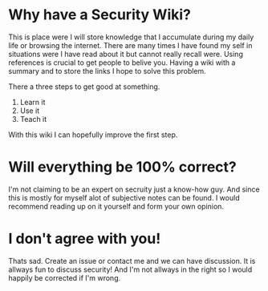 # Why have a Security Wiki?
This is place were I will store knowledge that I accumulate during my daily life or browsing the internet. There are many times I have found my self in situations were I have read about it but cannot really recall were. Using references is crucial to get people to belive you. Having a wiki with a summary and to store the links I hope to solve this problem.

There a three steps to get good at something.
1) Learn it
2) Use it
3) Teach it

With this wiki I can hopefully improve the first step.

# Will everything be 100% correct?
I'm not claiming to be an expert on secruity just a know-how guy. And since this is mostly for myself alot of subjective notes can be found. I would recommend reading up on it yourself and form your own opinion.

# I don't agree with you!
Thats sad. Create an issue or contact me and we can have discussion. It is allways fun to discuss security! And I'm not allways in the right so I would happily be corrected if I'm wrong.
